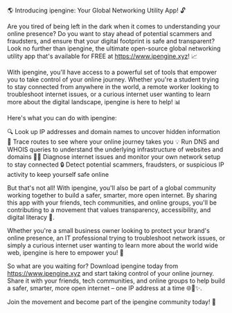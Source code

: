 🌎 Introducing ipengine: Your Global Networking Utility App! 🔓

Are you tired of being left in the dark when it comes to understanding your online presence? Do you want to stay ahead of potential scammers and fraudsters, and ensure that your digital footprint is safe and transparent? Look no further than ipengine, the ultimate open-source global networking utility app that's available for FREE at https://www.ipengine.xyz! 📈

With ipengine, you'll have access to a powerful set of tools that empower you to take control of your online journey. Whether you're a student trying to stay connected from anywhere in the world, a remote worker looking to troubleshoot internet issues, or a curious internet user wanting to learn more about the digital landscape, ipengine is here to help! 📊

Here's what you can do with ipengine:

🔍 Look up IP addresses and domain names to uncover hidden information
📍 Trace routes to see where your online journey takes you
💡 Run DNS and WHOIS queries to understand the underlying infrastructure of websites and domains
🕵️‍♂️ Diagnose internet issues and monitor your own network setup to stay connected
🔒 Detect potential scammers, fraudsters, or suspicious IP activity to keep yourself safe online

But that's not all! With ipengine, you'll also be part of a global community working together to build a safer, smarter, more open internet. By sharing this app with your friends, tech communities, and online groups, you'll be contributing to a movement that values transparency, accessibility, and digital literacy 📡.

Whether you're a small business owner looking to protect your brand's online presence, an IT professional trying to troubleshoot network issues, or simply a curious internet user wanting to learn more about the world wide web, ipengine is here to empower you! 💪

So what are you waiting for? Download ipengine today from https://www.ipengine.xyz and start taking control of your online journey. Share it with your friends, tech communities, and online groups to help build a safer, smarter, more open internet – one IP address at a time 🌐🚀✨.

Join the movement and become part of the ipengine community today! 👥